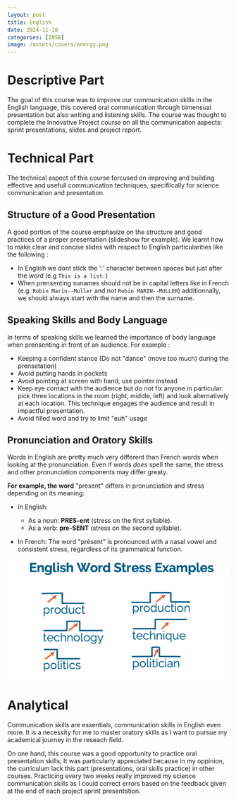 ```yaml
---
layout: post
title: English
date: 2024-11-18
categories: [INSA]
image: /assets/covers/energy.png
---
```


# Descriptive Part

The goal of this course was to improve our communication skills in the English language, this covered oral communication through bimensual presentation but also writing and listening skills. The course was thought to complete the Innovative Project course on all the communication aspects: sprint presentations, slides and project report.

# Technical Part

The technical aspect of this course forcused on improving and building effective and usefull communication techniques, specifilcally for science communication and presentation.

## Structure of a Good Presentation

A good portion of the course emphasize on the structure and good practices of a proper presentation (slideshow for example). We learnt how to make clear and concise slides with respect to English particularities like the following :

- In English we dont stick the ':' character between spaces but just after the word (e.g `This is a list:`)
- When prensenting sunames should not be in capital letters like in French (e.g. `Robin Marin--Muller` and not `Robin MARIN--MULLER`) additionnally, we should always start with the name and then the surname. 

## Speaking Skills and Body Language

In terms of speaking skills we learned the importance of body language when prensenting in front of an audience. For example :

- Keeping a confident stance (Do not "dance" (move too much) during the prensetation)
- Avoid putting hands in pockets
- Avoid pointing at screen with hand, use pointer instead
- Keep eye contact with the audience but do not fix anyone in particular: pick three locations in the room (right, middle, left) and look alternatively at each location. This technique engages the audience and result in impactful presentation.
- Avoid filled word and try to limit "euh" usage


## Pronunciation and Oratory Skills

Words in English are pretty much very different than French words when looking at the pronunciation. Even if words *does* spell the same, the stress and other pronunciation components may differ greaty.

**For example, the word** "present" differs in pronunciation and stress depending on its meaning:  

- In English:  
  - As a noun: **PRES-ent** (stress on the first syllable).  
  - As a verb: **pre-SENT** (stress on the second syllable).  

- In French: The word "présent" is pronounced with a nasal vowel and consistent stress, regardless of its grammatical function.  


![Image](/assets/posts-images/portfolio-insa/english/image.png)






# Analytical

Communication skills are essentials, communication skills in English even more. It is a necessity for me to master oratory skills as I want to pursue my academical journey in the reseach field. 

On one hand, this course was a good opportunity to practice oral presentation skills, It was particularly appreciated because in my oppinion, the curriculum lack this part (presentations, oral skills practice) in other courses. Practicing every two weeks really improved my science communication skills as I could correct errors based on the feedback given at the end of each project sprint presentation.


